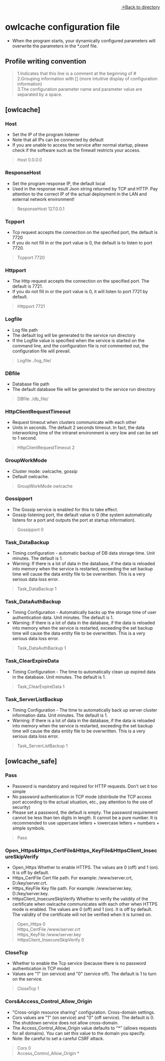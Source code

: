[<p align="right">->Back to directory</p>](0.directory.md)

# owlcache configuration file
* When the program starts, your dynamically configured parameters will overwrite the parameters in the *.conf file.  

## Profile writing convention
>1.Indicates that this line is a comment at the beginning of #    
>2.Grouping information with [] (more intuitive display of configuration information)   
>3.The configuration parameter name and parameter value are separated by a space.    

## [owlcache]
### Host
* Set the IP of the program listener
* Note that all IPs can be connected by default
* If you are unable to access the service after normal startup, please check if the software such as the firewall restricts your access.
>Host 0.0.0.0

### ResponseHost
* Set the program response IP, the default local
* Used in the response result Json string returned by TCP and HTTP. Pay attention to the correct IP of the actual deployment in the LAN and external network environment!
>ResponseHost 127.0.0.1

### Tcpport
* Tcp request accepts the connection on the specified port, the default is 7720
* If you do not fill in or the port value is 0, the default is to listen to port 7720.
>Tcpport 7720

### Httpport
* The Http request accepts the connection on the specified port. The default is 7721.
* If you do not fill in or the port value is 0, it will listen to port 7721 by default.
>Httpport 7721

### Logfile
* Log file path
* The default log will be generated to the service run directory
* If the Logfile value is specified when the service is started on the command line, and the configuration file is not commented out, the configuration file will prevail.
>Logfile ./log_file/

### DBfile
* Database file path
* The default database file will be generated to the service run directory
>DBfile ./db_file/

### HttpClientRequestTimeout
* Request timeout when clusters communicate with each other
* Units in seconds. The default 2 seconds timeout. In fact, the data interworking time of the intranet environment is very low and can be set to 1 second.
>HttpClientRequestTimeout 2

### GroupWorkMode
* Cluster mode: owlcache, gossip
* Default owlcache. 
>GroupWorkMode owlcache

### Gossipport
* The Gossip service is enabled for this to take effect.
* Gossip listening port, the default value is 0 (the system automatically listens for a port and outputs the port at startup information).
>Gossipport 0

### Task_DataBackup
* Timing configuration - automatic backup of DB data storage time. Unit minutes. The default is 1.    
* Warning: If there is a lot of data in the database, if the data is reloaded into memory when the service is restarted, exceeding the set backup time will cause the data entity file to be overwritten. This is a very serious data loss error.  
>Task_DataBackup 1

### Task_DataAuthBackup
* Timing Configuration - Automatically backs up the storage time of user authentication data. Unit minutes. The default is 1.  
* Warning: If there is a lot of data in the database, if the data is reloaded into memory when the service is restarted, exceeding the set backup time will cause the data entity file to be overwritten. This is a very serious data loss error.  
>Task_DataAuthBackup 1

### Task_ClearExpireData
* Timing Configuration - The time to automatically clean up expired data in the database. Unit minutes. The default is 1.
>Task_ClearExpireData 1

### Task_ServerListBackup
* Timing Configuration - The time to automatically back up server cluster information data. Unit minutes. The default is 1.  
* Warning: If there is a lot of data in the database, if the data is reloaded into memory when the service is restarted, exceeding the set backup time will cause the data entity file to be overwritten. This is a very serious data loss error.  
>Task_ServerListBackup 1

## [owlcache_safe]
### Pass
* Password is mandatory and required for HTTP requests. Don't set it too simple
* No password authentication in TCP mode (distribute the TCP access port according to the actual situation, etc., pay attention to the use of security)
* Please set a password, the default is empty. The password requirement cannot be less than ten digits in length. It cannot be a pure number. It is recommended to use uppercase letters + lowercase letters + numbers + simple symbols.
>Pass 

### Open_Https&Https_CertFile&Https_KeyFile&HttpsClient_InsecureSkipVerify
* Open_Https Whether to enable HTTPS. The values are 0 (off) and 1 (on). It is off by default.
* Https_CertFile Cert file path. For example: /www/server.crt, D:/key/server.crt.
* Https_KeyFile Key file path. For example: /www/server.key, D:/key/server.key.
* HttpsClient_InsecureSkipVerify Whether to verify the validity of the certificate when owlcache communicates with each other when HTTPS mode is enabled. The values are 0 (off) and 1 (on). It is off by default. The validity of the certificate will not be verified when it is turned on.
>Open_Https 0  
>Https_CertFile /www/server.crt  
>Https_KeyFile /www/server.key  
>HttpsClient_InsecureSkipVerify 0  

### CloseTcp
* Whether to enable the Tcp service (because there is no password authentication in TCP mode)
* Values are "1" (on service) and "0" (service off). The default is 1 to turn on the service.
>CloseTcp 1  

### Cors&Access_Control_Allow_Origin
* "Cross-origin resource sharing" configuration. Cross-domain settings.
* Cors values are "1" (on service) and "0" (off service). The default is 0. The shutdown service does not allow cross-domain.
* The Access_Control_Allow_Origin value defaults to "*" (allows requests for all domains). You can set this value to the domain you specify.
* Note: Be careful to set a careful CSRF attack.
>Cors 0  
>Access_Control_Allow_Origin *  